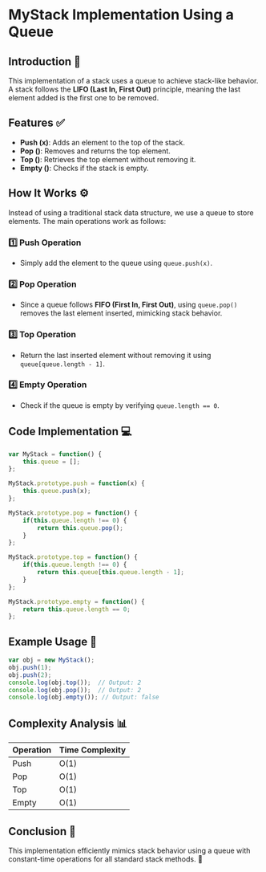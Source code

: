 # MyStack Implementation Using a Queue

## Introduction 📌
This implementation of a stack uses a queue to achieve stack-like behavior. A stack follows the **LIFO (Last In, First Out)** principle, meaning the last element added is the first one to be removed.

## Features ✅
- **Push (x)**: Adds an element to the top of the stack.
- **Pop ()**: Removes and returns the top element.
- **Top ()**: Retrieves the top element without removing it.
- **Empty ()**: Checks if the stack is empty.

## How It Works ⚙️
Instead of using a traditional stack data structure, we use a queue to store elements. The main operations work as follows:

### 1️⃣ Push Operation
- Simply add the element to the queue using `queue.push(x)`.

### 2️⃣ Pop Operation
- Since a queue follows **FIFO (First In, First Out)**, using `queue.pop()` removes the last element inserted, mimicking stack behavior.

### 3️⃣ Top Operation
- Return the last inserted element without removing it using `queue[queue.length - 1]`.

### 4️⃣ Empty Operation
- Check if the queue is empty by verifying `queue.length == 0`.

## Code Implementation 💻
```javascript
var MyStack = function() {
    this.queue = [];
};

MyStack.prototype.push = function(x) {
    this.queue.push(x);
};

MyStack.prototype.pop = function() {
    if(this.queue.length !== 0) {
        return this.queue.pop();
    }
};

MyStack.prototype.top = function() {
    if(this.queue.length !== 0) {
        return this.queue[this.queue.length - 1];
    }
};

MyStack.prototype.empty = function() {
    return this.queue.length == 0;
};
```

## Example Usage 📌
```javascript
var obj = new MyStack();
obj.push(1);
obj.push(2);
console.log(obj.top());  // Output: 2
console.log(obj.pop());  // Output: 2
console.log(obj.empty()); // Output: false
```

## Complexity Analysis 📊
| Operation | Time Complexity |
|-----------|----------------|
| Push      | O(1)           |
| Pop       | O(1)           |
| Top       | O(1)           |
| Empty     | O(1)           |

## Conclusion 🎯
This implementation efficiently mimics stack behavior using a queue with constant-time operations for all standard stack methods. 🚀

